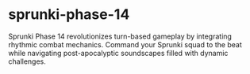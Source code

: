 # sprunki-phase-14
Sprunki Phase 14 revolutionizes turn-based gameplay by integrating rhythmic combat mechanics. Command your Sprunki squad to the beat while navigating post-apocalyptic soundscapes filled with dynamic challenges.
